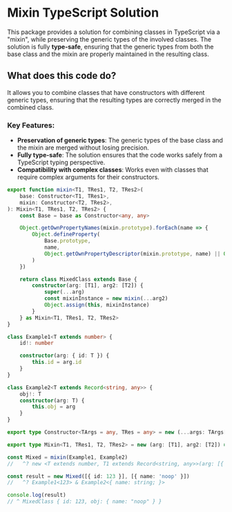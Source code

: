 # Mixin TypeScript Solution

This package provides a solution for combining classes in TypeScript via a "mixin", while preserving the generic types of the involved classes. The solution is fully **type-safe**, ensuring that the generic types from both the base class and the mixin are properly maintained in the resulting class.

## What does this code do?

It allows you to combine classes that have constructors with different generic types, ensuring that the resulting types are correctly merged in the combined class.

### Key Features:

- **Preservation of generic types**: The generic types of the base class and the mixin are merged without losing precision.
- **Fully type-safe**: The solution ensures that the code works safely from a TypeScript typing perspective.
- **Compatibility with complex classes**: Works even with classes that require complex arguments for their constructors.

```typescript
export function mixin<T1, TRes1, T2, TRes2>(
	base: Constructor<T1, TRes1>,
	mixin: Constructor<T2, TRes2>,
): Mixin<T1, TRes1, T2, TRes2> {
	const Base = base as Constructor<any, any>

	Object.getOwnPropertyNames(mixin.prototype).forEach(name => {
		Object.defineProperty(
			Base.prototype,
			name,
			Object.getOwnPropertyDescriptor(mixin.prototype, name) || Object.create(null),
		)
	})

	return class MixedClass extends Base {
		constructor(arg: [T1], arg2: [T2]) {
			super(...arg)
			const mixinInstance = new mixin(...arg2)
			Object.assign(this, mixinInstance)
		}
	} as Mixin<T1, TRes1, T2, TRes2>
}

class Example1<T extends number> {
	id!: number

	constructor(arg: { id: T }) {
		this.id = arg.id
	}
}

class Example2<T extends Record<string, any>> {
	obj!: T
	constructor(arg: T) {
		this.obj = arg
	}
}

export type Constructor<TArgs = any, TRes = any> = new (...args: TArgs[]) => TRes

export type Mixin<T1, TRes1, T2, TRes2> = new (arg: [T1], arg2: [T2]) => TRes1 & TRes2

const Mixed = mixin(Example1, Example2)
//   ^? new <T extends number, T1 extends Record<string, any>>(arg: [{ id: T;}], arg2: [T1]) => Example1<T> & Example2<T1>

const result = new Mixed([{ id: 123 }], [{ name: 'noop' }])
//   ^? Example1<123> & Example2<{ name: string; }>

console.log(result)
// ^ MixedClass { id: 123, obj: { name: "noop" } }
